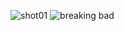 ![shot01](https://github.com/Mancity1383/snake/assets/89355377/627f9108-d0bb-4cd8-b057-8a54b8493758)
![breaking bad](https://github.com/Mancity1383/snake/assets/89355377/cc8cee3b-945d-43b1-9a9f-daa7aad8b072)


